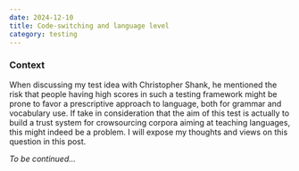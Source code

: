 ```yaml
---
date: 2024-12-10
title: Code-switching and language level
category: testing
---
```

### Context
When discussing my test idea with Christopher Shank, he mentioned the risk that people having high scores in such a testing framework might be prone to favor a prescriptive approach to language, both for grammar and vocabulary use. If take in consideration that the aim of this test is actually to build a trust system for crowsourcing corpora aiming at teaching languages, this might indeed be a problem. I will expose my thoughts and views on this question in this post.



*To be continued...*
